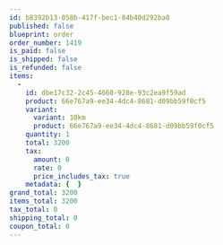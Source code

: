 ```yaml
---
id: b8392b13-058b-417f-bec1-84b40d292ba0
published: false
blueprint: order
order_number: 1419
is_paid: false
is_shipped: false
is_refunded: false
items:
  -
    id: dbe17c32-2c45-4660-928e-93c2ea9f59ad
    product: 66e767a9-ee34-4dc4-8681-d09bb59f0cf5
    variant:
      variant: 10km
      product: 66e767a9-ee34-4dc4-8681-d09bb59f0cf5
    quantity: 1
    total: 3200
    tax:
      amount: 0
      rate: 0
      price_includes_tax: true
    metadata: {  }
grand_total: 3200
items_total: 3200
tax_total: 0
shipping_total: 0
coupon_total: 0
---
```


